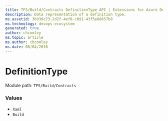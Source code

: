 ```yaml
---
title: TFS/Build/Contracts DefinitionType API | Extensions for Azure DevOps Services
description: Data representation of a definition type.
ms.assetid: 3b938c73-2d2f-4ef8-c091-43f5e88657b8
ms.technology: devops-ecosystem
generated: true
author: chcomley
ms.topic: article
ms.author: chcomley
ms.date: 08/04/2016
---
```


# DefinitionType

Module path: `TFS/Build/Contracts`

### Values

* `Xaml`
* `Build`
